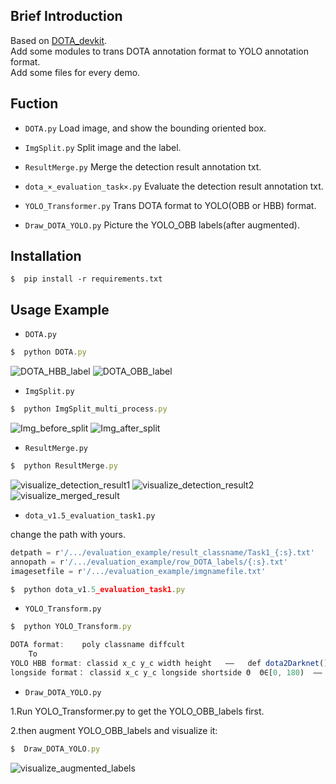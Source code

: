 
## Brief Introduction
Based on [DOTA_devkit](https://github.com/CAPTAIN-WHU/DOTA_devkit).  
Add some modules to trans DOTA annotation format to YOLO annotation format.  
Add some files for every demo.


## Fuction
* `DOTA.py`  Load image, and show the bounding oriented box.

* `ImgSplit.py` Split image and the label.

* `ResultMerge.py` Merge the detection result annotation txt.

* `dota_×_evaluation_task×.py` Evaluate the detection result annotation txt.

* `YOLO_Transformer.py`     Trans DOTA format to YOLO(OBB or HBB) format.

* `Draw_DOTA_YOLO.py` Picture the YOLO_OBB labels(after augmented).

## Installation
```
$  pip install -r requirements.txt
```

## Usage Example
* `DOTA.py`     
```javascript
$  python DOTA.py
```
![DOTA_HBB_label](./P0003_HBB.png)
![DOTA_OBB_label](./P0003_OBB.png)
* `ImgSplit.py` 
```javascript
$  python ImgSplit_multi_process.py
```
![Img_before_split](./P0130.png)
![Img_after_split](./P0130__1__0___0.png)
* `ResultMerge.py` 
```javascript
$  python ResultMerge.py
```
![visualize_detection_result1](./P0004__1__0___0.png)
![visualize_detection_result2](./P0004__1__0___440.png)
![visualize_merged_result](./P0004_.png)




* `dota_v1.5_evaluation_task1.py` 

change the path with yours.
```javascript
detpath = r'/.../evaluation_example/result_classname/Task1_{:s}.txt'
annopath = r'/.../evaluation_example/row_DOTA_labels/{:s}.txt'
imagesetfile = r'/.../evaluation_example/imgnamefile.txt'
```
```javascript
$  python dota_v1.5_evaluation_task1.py
```

* `YOLO_Transform.py` 
```javascript
$  python YOLO_Transform.py
```
```javascript
DOTA format:    poly classname diffcult
    To
YOLO HBB format: classid x_c y_c width height   ——   def dota2Darknet()
longside format： classid x_c y_c longside shortside Θ  Θ∈[0, 180)  ——  def dota2LongSideFormat()
```


* `Draw_DOTA_YOLO.py`

1.Run YOLO_Transformer.py to get the YOLO_OBB_labels first.

2.then augment YOLO_OBB_labels and visualize it:
```javascript
$  Draw_DOTA_YOLO.py
```
![visualize_augmented_labels](./P0003_augment_.png)
